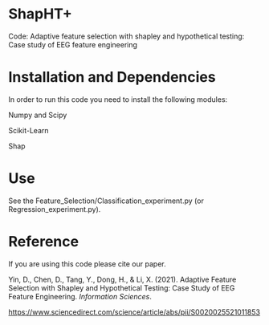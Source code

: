 # ShapHT+
Code: Adaptive feature selection with shapley and hypothetical testing: Case study of EEG feature engineering

# Installation and Dependencies

In order to run this code you need to install the following modules:

Numpy and Scipy 

Scikit-Learn

Shap

# Use

See the Feature_Selection/Classification_experiment.py (or Regression_experiment.py). 

# Reference

If you are using this code please cite our paper.

Yin, D., Chen, D., Tang, Y., Dong, H., & Li, X. (2021). Adaptive Feature Selection with Shapley and Hypothetical Testing: Case Study of EEG Feature Engineering. *Information Sciences*.

https://www.sciencedirect.com/science/article/abs/pii/S0020025521011853
